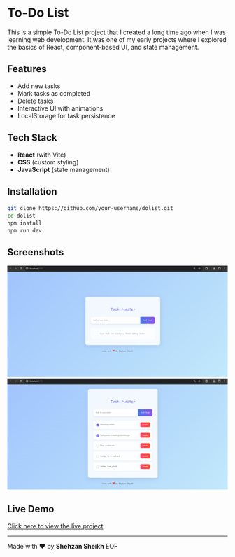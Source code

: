 # To-Do List

This is a simple To-Do List project that I created a long time ago when I was learning web development. It was one of my early projects where I explored the basics of React, component-based UI, and state management.

## Features
-  Add new tasks
-  Mark tasks as completed
-  Delete tasks
-  Interactive UI with animations
-  LocalStorage for task persistence

## Tech Stack
- **React** (with Vite)
- **CSS** (custom styling)
- **JavaScript** (state management)

## Installation
```bash
git clone https://github.com/your-username/dolist.git
cd dolist
npm install
npm run dev
```

## Screenshots
![Screenshot 1](Screenshots/S1.png) <br>
![Screenshot 2](Screenshots/S2.png) 

## Live Demo
[Click here to view the live project](#)

---

Made with ❤️ by **Shehzan Sheikh**
EOF
